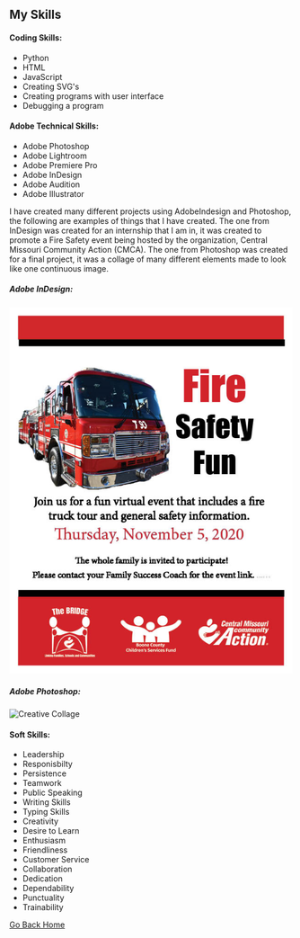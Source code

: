 ## My Skills

#### Coding Skills:
- Python
- HTML
- JavaScript
- Creating SVG's
- Creating programs with user interface
- Debugging a program

#### Adobe Technical Skills:
- Adobe Photoshop
- Adobe Lightroom
- Adobe Premiere Pro
- Adobe InDesign
- Adobe Audition
- Adobe Illustrator

I have created many different projects using AdobeIndesign and Photoshop, the following are examples of things that I have created. The one from InDesign was created for an internship that I am in, it was created to promote a Fire Safety event being hosted by the organization, Central Missouri Community Action (CMCA). The one from Photoshop was created for a final project, it was a collage of many different elements made to look like one continuous image.

##### Adobe InDesign:

![Fire Safety Poster](https://github.com/LaykinK/LaykinK.github.io/blob/main/FireSafetyFlyer_Internship.jpg)

##### Adobe Photoshop:

![Creative Collage](https://github.com/LaykinK/LaykinK.github.io/blob/main/finalproject3_LaykinKennemer.png)

#### Soft Skills:
- Leadership
- Responisbilty
- Persistence
- Teamwork
- Public Speaking
- Writing Skills
- Typing Skills
- Creativity
- Desire to Learn
- Enthusiasm
- Friendliness
- Customer Service
- Collaboration
- Dedication
- Dependability
- Punctuality
- Trainability


[Go Back Home](https://github.com/LaykinK/LaykinK.github.io#welcome-to-laykins-homepage)
